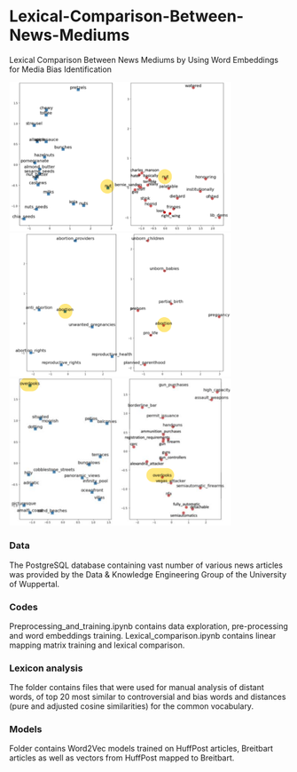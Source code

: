 # Lexical-Comparison-Between-News-Mediums
Lexical Comparison Between News Mediums by Using Word Embeddings for Media Bias Identification

<img src="https://github.com/LadaRudnitckaia/Lexical-Comparison-Between-News-Mediums/blob/master/Lexicon%20analysis/nut_context.png" width="400"> <img src="https://github.com/LadaRudnitckaia/Lexical-Comparison-Between-News-Mediums/blob/master/Lexicon%20analysis/abortion_context.png" width="400">
<img src="https://github.com/LadaRudnitckaia/Lexical-Comparison-Between-News-Mediums/blob/master/Lexicon%20analysis/overlooks_context.png" width="400">


### Data
The PostgreSQL database containing vast number of various news articles was provided by the Data & Knowledge Engineering Group of the University of Wuppertal.

### Codes
Preprocessing_and_training.ipynb contains data exploration, pre-processing and word embeddings training.
Lexical_comparison.ipynb contains linear mapping matrix training and lexical comparison.

### Lexicon analysis
The folder contains files that were used for manual analysis of distant words, of top 20 most similar to controversial and bias words and distances (pure and adjusted cosine similarities) for the common vocabulary.

### Models
Folder contains Word2Vec models trained on HuffPost articles, Breitbart articles as well as vectors from HuffPost mapped to Breitbart.

